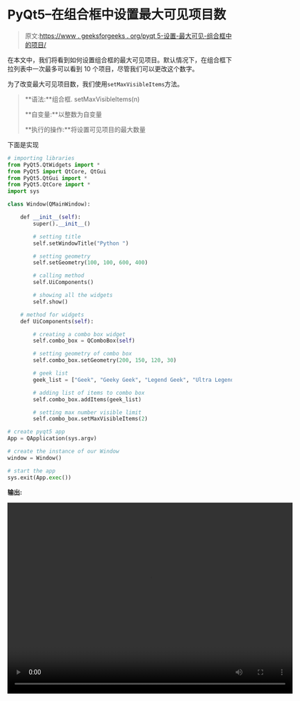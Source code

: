 # PyQt5–在组合框中设置最大可见项目数

> 原文:[https://www . geeksforgeeks . org/pyqt 5-设置-最大可见-组合框中的项目/](https://www.geeksforgeeks.org/pyqt5-setting-maximum-visible-items-in-combobox/)

在本文中，我们将看到如何设置组合框的最大可见项目。默认情况下，在组合框下拉列表中一次最多可以看到 10 个项目，尽管我们可以更改这个数字。

为了改变最大可见项目数，我们使用`setMaxVisibleItems`方法。

> **语法:**组合框. setMaxVisibleItems(n)
> 
> **自变量:**以整数为自变量
> 
> **执行的操作:**将设置可见项目的最大数量

下面是实现

```py
# importing libraries
from PyQt5.QtWidgets import * 
from PyQt5 import QtCore, QtGui
from PyQt5.QtGui import * 
from PyQt5.QtCore import * 
import sys

class Window(QMainWindow):

    def __init__(self):
        super().__init__()

        # setting title
        self.setWindowTitle("Python ")

        # setting geometry
        self.setGeometry(100, 100, 600, 400)

        # calling method
        self.UiComponents()

        # showing all the widgets
        self.show()

    # method for widgets
    def UiComponents(self):

        # creating a combo box widget
        self.combo_box = QComboBox(self)

        # setting geometry of combo box
        self.combo_box.setGeometry(200, 150, 120, 30)

        # geek list
        geek_list = ["Geek", "Geeky Geek", "Legend Geek", "Ultra Legend Geek"]

        # adding list of items to combo box
        self.combo_box.addItems(geek_list)

        # setting max number visible limit
        self.combo_box.setMaxVisibleItems(2)

# create pyqt5 app
App = QApplication(sys.argv)

# create the instance of our Window
window = Window()

# start the app
sys.exit(App.exec())
```

**输出:**

<video class="wp-video-shortcode" id="video-396711-1" width="640" height="428" preload="metadata" controls=""><source type="video/mp4" src="https://media.geeksforgeeks.org/wp-content/uploads/20200411185525/Python-11-04-2020-18_53_16.mp4?_=1">[https://media.geeksforgeeks.org/wp-content/uploads/20200411185525/Python-11-04-2020-18_53_16.mp4](https://media.geeksforgeeks.org/wp-content/uploads/20200411185525/Python-11-04-2020-18_53_16.mp4)</video>